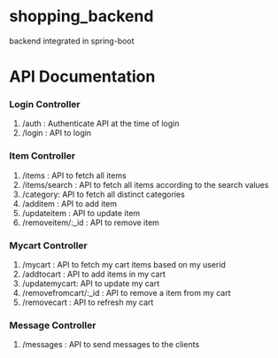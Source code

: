 # shopping_backend
backend integrated in spring-boot 

# API Documentation

### Login Controller

1. /auth : Authenticate API at the time of login
2. /login : API to login


### Item Controller

1. /items : API to fetch all items
2. /items/search : API to fetch all items according to the search values
3. /category: API to fetch all distinct categories
4. /additem : API to add item
5. /updateitem : API to update item
6. /removeitem/:_id : API to remove item



### Mycart Controller

1. /mycart : API to fetch my cart items based on my userid
2. /addtocart : API to add items in my cart
3. /updatemycart: API to update my cart
4. /removefromcart/:_id : API to remove a item from my cart
5. /removecart : API to refresh my cart

### Message Controller

1. /messages : API to send messages to the clients
